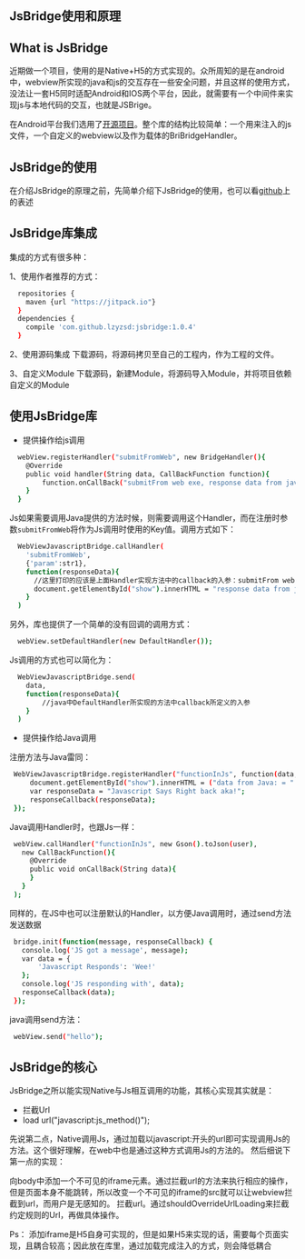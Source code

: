 ## JsBridge使用和原理

## What is JsBridge

近期做一个项目，使用的是Native+H5的方式实现的。众所周知的是在android中，webview所实现的java和js的交互存在一些安全问题，并且这样的使用方式，没法让一套H5同时适配Android和IOS两个平台，因此，就需要有一个中间件来实现js与本地代码的交互，也就是JSBrige。

在Android平台我们选用了[开源项目](https://github.com/lzyzsd/JsBridge)。整个库的结构比较简单：一个用来注入的js文件，一个自定义的webview以及作为载体的BriBridgeHandler。

## JsBridge的使用

在介绍JsBridge的原理之前，先简单介绍下JsBridge的使用，也可以看[github](https://github.com/lzyzsd/JsBridge)上的表述

## JsBridge库集成

集成的方式有很多种：

1、使用作者推荐的方式：

```sh
  repositories {  
    maven {url "https://jitpack.io"}  
  }  
  dependencies {  
    compile 'com.github.lzyzsd:jsbridge:1.0.4'
  }
```

2、使用源码集成
下载源码，将源码拷贝至自己的工程内，作为工程的文件。

3、自定义Module
下载源码，新建Module，将源码导入Module，并将项目依赖自定义的Module

## 使用JsBridge库

- 提供操作给js调用

```sh
  webView.registerHandler("submitFromWeb", new BridgeHandler(){
    @Override
    public void handler(String data, CallBackFunction function){
        function.onCallBack("submitFrom web exe, response data from java");
    }
  }
```

Js如果需要调用Java提供的方法时候，则需要调用这个Handler，而在注册时参数`submitFromWeb`将作为Js调用时使用的Key值。调用方式如下：

```sh
  WebViewJavascriptBridge.callHandler(
    'submitFromWeb',
    {'param':str1},
    function(responseData){
      //这里打印的应该是上面Handler实现方法中的callback的入参：submitFrom web exe, response data from java
      document.getElementById("show").innerHTML = "response data from java, data = "+responseData
    }
  )
```

另外，库也提供了一个简单的没有回调的调用方式：

```sh
  webView.setDefaultHandler(new DefaultHandler());
```

Js调用的方式也可以简化为：

```sh
  WebViewJavascriptBridge.send(
    data,
    function(responseData){
        //java中DefaultHandler所实现的方法中callback所定义的入参
    }
  )
```

 - 提供操作给Java调用

 注册方法与Java雷同：

 ```sh
  WebViewJavascriptBridge.registerHandler("functionInJs", function(data, responseCallback) {
      document.getElementById("show").innerHTML = ("data from Java: = " + data);
      var responseData = "Javascript Says Right back aka!";
      responseCallback(responseData);
  });
 ```

 Java调用Handler时，也跟Js一样：

 ```sh
  webView.callHandler("functionInJs", new Gson().toJson(user),
    new CallBackFunction(){
      @Override
      public void onCallBack(String data){
      }
    }
  );
 ```

 同样的，在JS中也可以注册默认的Handler，以方便Java调用时，通过send方法发送数据

 ```sh
  bridge.init(function(message, responseCallback) {
    console.log('JS got a message', message);
    var data = {
        'Javascript Responds': 'Wee!'
    };
    console.log('JS responding with', data);
    responseCallback(data);
  });
 ```
 java调用send方法：

```sh
 webView.send("hello");
```

 ## JsBridge的核心

 JsBridge之所以能实现Native与Js相互调用的功能，其核心实现其实就是：

 - 拦截Url
 - load url("javascript:js_method()");

先说第二点，Native调用Js，通过加载以javascript:开头的url即可实现调用Js的方法。这个很好理解，在web中也是通过这种方式调用Js的方法的。
然后细说下第一点的实现：

向body中添加一个不可见的iframe元素。通过拦截url的方法来执行相应的操作，但是页面本身不能跳转，所以改变一个不可见的iframe的src就可以让webview拦截到url，而用户是无感知的。
拦截url。通过shouldOverrideUrlLoading来拦截约定规则的Url，再做具体操作。

Ps： 添加iframe是H5自身可实现的，但是如果H5来实现的话，需要每个页面实现，且耦合较高；因此放在库里，通过加载完成注入的方式，则会降低耦合